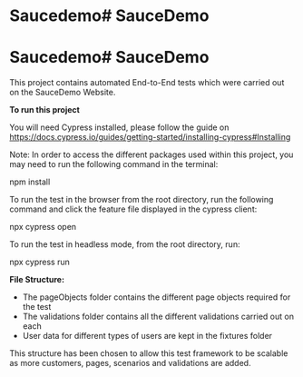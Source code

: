 # Saucedemo# SauceDemo

# Saucedemo# SauceDemo

This project contains automated End-to-End tests which were carried out on the SauceDemo Website.

**To run this project**

You will need Cypress installed, please follow the guide on https://docs.cypress.io/guides/getting-started/installing-cypress#Installing

Note: In order to access the different packages used within this project, you may need to run the following command in the terminal:

npm install

To run the test in the browser from the root directory, run the following command and click the feature file displayed in the cypress client:

npx cypress open

To run the test in headless mode, from the root directory, run:

npx cypress run

**File Structure:**

- The pageObjects folder contains the different page objects required for the test
- The validations folder contains all the different validations carried out on each
- User data for different types of users are kept in the fixtures folder

This structure has been chosen to allow this test framework to be scalable as more customers, pages, scenarios and validations are added.